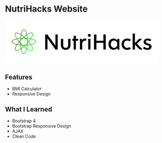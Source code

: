 # NutriHacks Website
![NutriHacks](./img/cover-crop.png)

## Features
- BMI Calculator
- Responsive Design

## What I Learned
- Bootstrap 4 
- Bootstrap Responsive Design
- AJAX
- Clean Code
